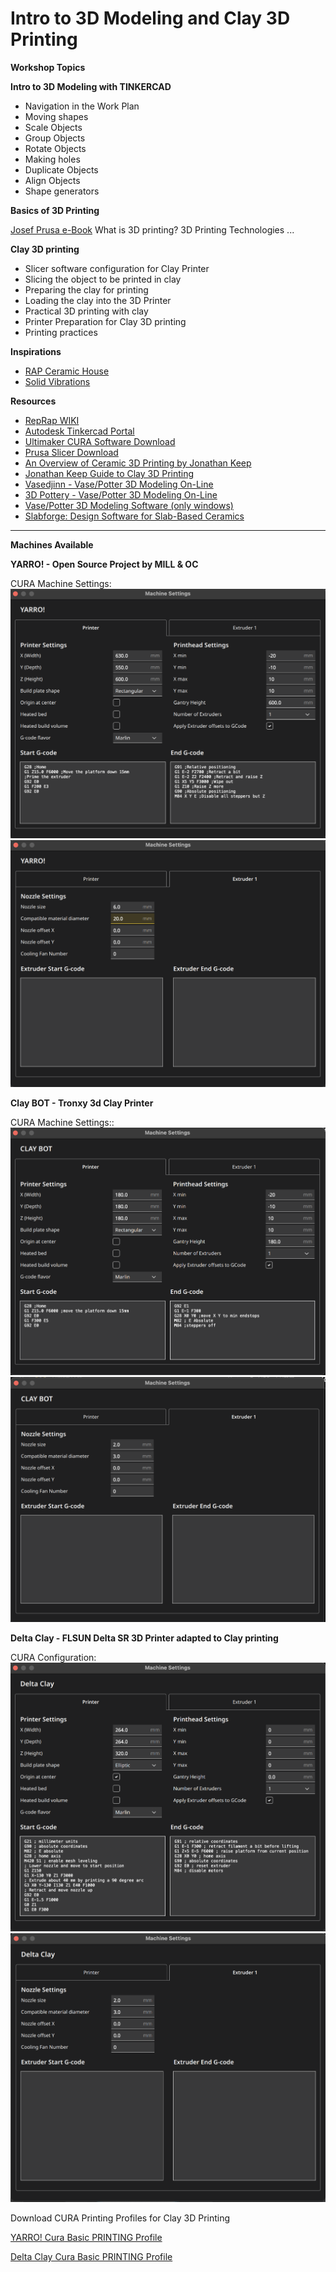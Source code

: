 # Intro to 3D Modeling and Clay 3D Printing

**Workshop Topics**

**Intro to 3D Modeling with TINKERCAD**
* Navigation in the Work Plan
* Moving shapes
* Scale Objects
* Group Objects
* Rotate Objects
* Making holes
* Duplicate Objects
* Align Objects
* Shape generators

**Basics of 3D Printing**

[Josef Prusa e-Book](https://mill.pt/share/basics-of-3D-printing.pdf)
What is 3D printing?
3D Printing Technologies
...

**Clay 3D printing**
* Slicer software configuration for Clay Printer
* Slicing the object to be printed in clay
* Preparing the clay for printing
* Loading the clay into the 3D Printer
* Practical 3D printing with clay
* Printer Preparation for Clay 3D printing
* Printing practices

**Inspirations**

* [RAP Ceramic House](https://studiorap.nl/Ceramic-House)
* [Solid Vibrations](https://www.youtube.com/embed/1JjaqKUUMMw)

**Resources**
* [RepRap WIKI](https://reprap.org/wiki/RepRap)
* [Autodesk Tinkercad Portal](https://www.tinkercad.com/)
* [Ultimaker CURA Software Download](https://ultimaker.com/software/ultimaker-cura/)
* [Prusa Slicer Download](https://www.prusa3d.com/page/prusaslicer_424/)
* [An Overview of Ceramic 3D Printing by Jonathan Keep](https://www.youtube.com/embed/Z72X9SqDJ_s)
* [Jonathan Keep Guide to Clay 3D Printing](https://mill.pt/share/JKeep-Guide_to_Clay_3D_Printing_-_2020.pdf)
* [Vasedjinn - Vase/Potter 3D Modeling On-Line](https://www.vasedjinn.com/)
* [3D Pottery - Vase/Potter 3D Modeling On-Line](http://www.3dpottery.eu/)
* [Vase/Potter 3D Modeling Software (only windows)](https://potterdraw.sourceforge.io/download.html)
* [Slabforge: Design Software for Slab-Based Ceramics](https://handandmachine.org/index.php/2021/10/15/slabforge/)


---

**Machines Available**

**YARRO! - Open Source Project by MILL & OC**

CURA Machine Settings:
![yarro_cfg_1](https://github.com/lxmill/Intro-to-3D-Modeling-and-Clay-3D-Printing/blob/main/img/yarro1.png?raw=true)
![yarro_cfg_2](https://github.com/lxmill/Intro-to-3D-Modeling-and-Clay-3D-Printing/blob/main/img/yarro2.png?raw=true)

**Clay BOT - Tronxy 3d Clay Printer** 

CURA Machine Settings::
![yarro_cfg_1](https://github.com/lxmill/Intro-to-3D-Modeling-and-Clay-3D-Printing/blob/main/img/claybot1.png?raw=true)
![yarro_cfg_2](https://github.com/lxmill/Intro-to-3D-Modeling-and-Clay-3D-Printing/blob/main/img/claybot2.png?raw=true)

**Delta Clay - FLSUN Delta SR 3D Printer adapted to Clay printing**

CURA Configuration:
![yarro_cfg_1](https://github.com/lxmill/Intro-to-3D-Modeling-and-Clay-3D-Printing/blob/main/img/deltaclay1.png?raw=true)
![yarro_cfg_2](https://github.com/lxmill/Intro-to-3D-Modeling-and-Clay-3D-Printing/blob/main/img/deltaclay2.png?raw=true)

Download CURA Printing Profiles for Clay 3D Printing

[YARRO! Cura Basic PRINTING Profile](https://mill.pt/share/YARRO_Cura.zip)

[Delta Clay Cura Basic PRINTING Profile](https://)





















